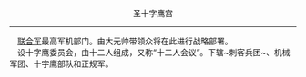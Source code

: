 <p align="center">圣十字鹰宫</p>  

******

&emsp;[联合军](UA.md)最高军机部门。由大元帅带领众将在此进行战略部署。  
&emsp;设十字鹰委员会，由十二人组成，又称“十二人会议”。下辖~~~刺客兵团~~~、机械军团、十字鹰部队和正规军。
